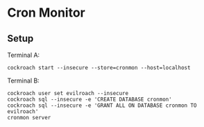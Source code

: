 # Cron Monitor

## Setup


Terminal A:
```
cockroach start --insecure --store=cronmon --host=localhost
```

Terminal B:
```
cockroach user set evilroach --insecure
cockroach sql --insecure -e 'CREATE DATABASE cronmon'
cockroach sql --insecure -e 'GRANT ALL ON DATABASE cronmon TO evilroach'
cronmon server
```
